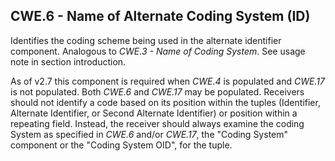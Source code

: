 ## CWE.6 - Name of Alternate Coding System (ID)

Identifies the coding scheme being used in the alternate identifier component. Analogous to _CWE.3 - Name of Coding System_. See usage note in section introduction.

As of v2.7 this component is required when _CWE.4_ is populated and _CWE.17_ is not populated. Both _CWE.6_ and _CWE.17_ may be populated. Receivers should not identify a code based on its position within the tuples (Identifier, Alternate Identifier, or Second Alternate Identifier) or position within a repeating field. Instead, the receiver should always examine the coding System as specified in _CWE.6_ and/or _CWE.17_, the "Coding System" component or the "Coding System OID", for the tuple.
